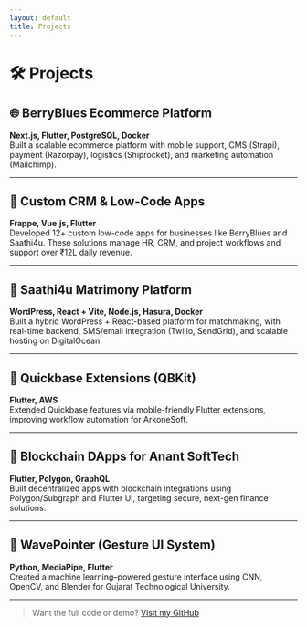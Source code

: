 ```yaml
---
layout: default
title: Projects
---
```


# 🛠️ Projects

## 🌐 BerryBlues Ecommerce Platform
**Next.js, Flutter, PostgreSQL, Docker**  
Built a scalable ecommerce platform with mobile support, CMS (Strapi), payment (Razorpay), logistics (Shiprocket), and marketing automation (Mailchimp).

---

## 💼 Custom CRM & Low-Code Apps
**Frappe, Vue.js, Flutter**  
Developed 12+ custom low-code apps for businesses like BerryBlues and Saathi4u. These solutions manage HR, CRM, and project workflows and support over ₹12L daily revenue.

---

## 💍 Saathi4u Matrimony Platform
**WordPress, React + Vite, Node.js, Hasura, Docker**  
Built a hybrid WordPress + React-based platform for matchmaking, with real-time backend, SMS/email integration (Twilio, SendGrid), and scalable hosting on DigitalOcean.

---

## 🔄 Quickbase Extensions (QBKit)
**Flutter, AWS**  
Extended Quickbase features via mobile-friendly Flutter extensions, improving workflow automation for ArkoneSoft.

---

## 🧬 Blockchain DApps for Anant SoftTech
**Flutter, Polygon, GraphQL**  
Built decentralized apps with blockchain integrations using Polygon/Subgraph and Flutter UI, targeting secure, next-gen finance solutions.

---

## 🧠 WavePointer (Gesture UI System)
**Python, MediaPipe, Flutter**  
Created a machine learning–powered gesture interface using CNN, OpenCV, and Blender for Gujarat Technological University.

---

> Want the full code or demo? [Visit my GitHub](https://github.com/rdr6000)
